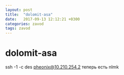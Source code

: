 ```yaml
---
layout: post
title:  "dolomit-asa"
date:   2017-09-13 12:12:21 +0300
categories: zavod
tags: zavod
---
```


# dolomit-asa
ssh -1 -c des pheonix@10.210.254.2
теперь есть nlmk